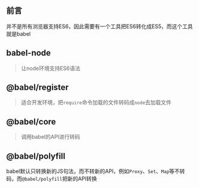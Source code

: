 ## 前言

并不是所有浏览器支持ES6，因此需要有一个工具把ES6转化成ES5，而这个工具就是babel

## babel-node

> 让node环境支持ES6语法

## @babel/register

> 适合开发环境，把`require`命令加载的文件转码成`node`去加载文件

## @babel/core

> 调用babel的API进行转码

## @babel/polyfill

babel默认只转换新的JS句法，而不转新的API，例如`Proxy`、`Set`、`Map`等不转码，而`@babel/polyfill`把新的API转换